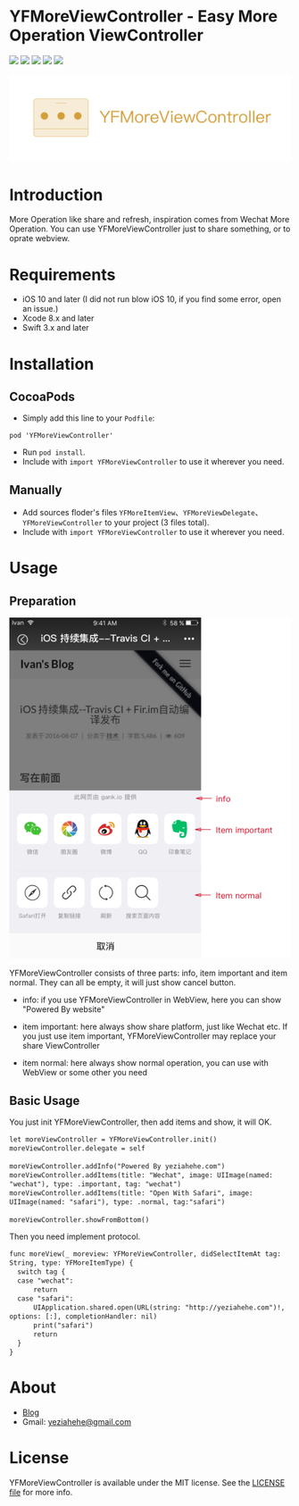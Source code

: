 # YFMoreViewController - Easy More Operation ViewController

<p>
<a href="http://cocoadocs.org/docsets/YFStartView"><img src="https://img.shields.io/cocoapods/v/YFStartView.svg?style=flat"></a>
<a href="https://github.com/yeziahehe/YFStartView/blob/master/LICENSE"><img src="https://img.shields.io/badge/language-MIT-blue.svg"></a>
<a href="http://swift.org"><img src="https://img.shields.io/badge/language-swift%203.0-orange.svg"></a>
<a href="https://developer.apple.com/xcode/"><img src="https://img.shields.io/badge/xcode-8.0-46aae6.svg"></a>
<a href="https://developer.apple.com/ios"><img src="https://img.shields.io/badge/platform-iOS%2010+-lightgray.svg"></a>
</p>

![YFMoreViewController](YFMoreViewController.png)

# Introduction

More Operation like share and refresh, inspiration comes from Wechat More Operation. You can use YFMoreViewController just to share something, or to oprate webview.

# Requirements

- iOS 10 and later (I did not run blow iOS 10, if you find some error, open an issue.)
- Xcode 8.x and later
- Swift 3.x and later

# Installation

## CocoaPods

- Simply add this line to your `Podfile`:
```
pod 'YFMoreViewController'
```
- Run `pod install`.
- Include with `import YFMoreViewController` to use it wherever you need.

## Manually

- Add sources floder's files `YFMoreItemView`、`YFMoreViewDelegate`、`YFMoreViewController` to your project (3 files total).
- Include with `import YFMoreViewController` to use it wherever you need.

# Usage

## Preparation

![Note](note.png)

YFMoreViewController consists of three parts: info, item important and item normal. They can all be empty, it will just show cancel button.

- info: if you use YFMoreViewController in WebView, here you can show "Powered By website"

- item important: here always show share platform, just like Wechat etc. If you just use item important, YFMoreViewController may replace your share ViewController

- item normal: here always show normal operation, you can use with WebView or some other you need

## Basic Usage

You just init YFMoreViewController, then add items and show, it will OK.
```
let moreViewController = YFMoreViewController.init()
moreViewController.delegate = self

moreViewController.addInfo("Powered By yeziahehe.com")
moreViewController.addItems(title: "Wechat", image: UIImage(named: "wechat"), type: .important, tag: "wechat")
moreViewController.addItems(title: "Open With Safari", image: UIImage(named: "safari"), type: .normal, tag:"safari")

moreViewController.showFromBottom()
```

Then you need implement protocol.
```
func moreView(_ moreview: YFMoreViewController, didSelectItemAt tag: String, type: YFMoreItemType) {
  switch tag {
  case "wechat":
      return
  case "safari":
      UIApplication.shared.open(URL(string: "http://yeziahehe.com")!, options: [:], completionHandler: nil)
      print("safari")
      return
  }
}
```

# About

- [Blog](http://yeziahehe.com/)
- Gmail: yeziahehe@gmail.com

# License

YFMoreViewController is available under the MIT license. See the [LICENSE file](https://github.com/yeziahehe/YFMoreViewController/blob/master/LICENSE) for more info.
